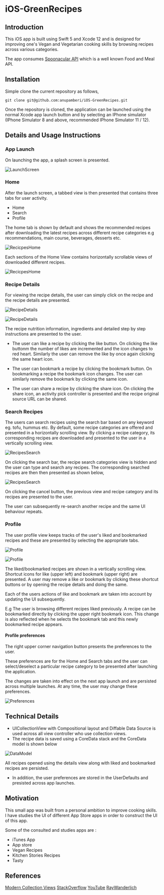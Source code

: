 # iOS-GreenRecipes

## Introduction

This iOS app is built using Swift 5 and Xcode 12 and is designed for improving one's  Vegan and Vegetarian cooking skills by browsing recipes
across various categories.

The app consumes [Spoonacular API](https://spoonacular.com/food-api) which is a well known Food and Meal API.

## Installation

Simple clone the current repository as follows,

`git clone git@github.com:anupamberi/iOS-GreenRecipes.git`

Once the repository is cloned, the application can be launched using the normal Xcode app launch button and by selecting an IPhone
simulator (IPhone Simulator 8 and above, recommended IPhone Simulator 11 / 12).


## Details and Usage Instructions

### App Launch

On launching the app, a splash screen is presented.

![LaunchScreen](screenshots/LaunchScreen.png)

### Home

After the launch screen,  a tabbed view  is then presented that contains three tabs for user activity.

- Home
- Search
- Profile

The home tab is shown by default and shows the recommended recipes after downloading the latest recipes across different recipe categories e.g recommendations, main course, beverages, desserts etc.

![RecicpesHome](screenshots/RecipesHomeViewController1.png)

Each sections of the Home View contains horizontally scrollable views of downloaded different recipes.

![RecicpesHome](screenshots/RecipesHomeViewController2.png)

### Recipe Details

For viewing the recipe details,  the user can simply click on the recipe and the recipe details are presented.

![RecipeDetails](screenshots/RecipeDetailViewController1.png)

![RecipeDetails](screenshots/RecipeDetailViewController2.png)

The recipe nutrition information, ingredients and detailed step by step instructions are presented to the user.

- The user can like a recipe by clicking the like button. On clicking the like buttonm the number of likes are incremented and the icon changes
to red heart. Similarly the user can remove the like by once again clicking the same heart icon.

- The user can bookmark a recipe by clicking the bookmark button. On bookmarking a recipe  the bookmark icon changes. The user can
similarly remove the bookmark by clicking the same icon.

- The user can share a recipe by clicking the share icon. On clicking the share icon, an activity pick controller is presented and the recipe
original source URL can be shared.

### Search Recipes

The users can search recipes using the search bar based on any keyword eg. tofu, hummus etc.
By default, some recipe categories are offered and presented in a horizontally scrolling view. By clicking a recipe category, its corresponding
recipes are downloaded and presented to the user in a vertically scrolling view.

![RecipesSearch](screenshots/RecipesSearchViewController1.png)

On clicking the search bar, the recipe search categories view is hidden and the user can type and search any recipes.
The corresponding searched recipes are then then presented as shown below,

![RecipesSearch](screenshots/RecipesSearchViewController2.png)

On clicking the cancel button, the previous view and recipe category and its recipes are presented to the user.

The user can subsequently re-search another recipe and the same UI behaviour repeats.

### Profile

The user profile view keeps tracks of the user's liked and bookmarked recipes and these are presented by selecting the appropriate tabs.

![Profile](screenshots/ProfileViewController1.png)

![Profile](screenshots/ProfileViewController2.png)

The liked/bookmarked recipes are shown in a vertically scrolling view. Shortcut icons for like (upper left) and bookmark (upper right) are
presented. A user may remove a like or bookmark by clicking these shortcut buttons or by opening the recipe details and doing the same.

Each of the users actions of like and bookmark are taken into account by updating the UI subsequently.

E.g The user is browsing different recipes liked previously. A recipe can be bookmarked directly by clicking the upper right bookmark icon.
This change is also reflected when he selects the bookmark tab and this newly bookmarked recipe appears.

#### Profile preferences

The right upper corner navigation button presents the preferences to the user.

These preferences are for the Home and Search tabs and the user can select/deselect a particular recipe category to be presented
after launching the application.

The changes are taken into effect on the next app launch and are persisted across multiple launches. At any time, the user may change
these preferences.

![Preferences](screenshots/PreferencesViewController.png)


## Technical Details

- UICollectionView with Compositional layout and Diffable Data Source is used across all view controller who use collection views. 
- The recipe data is saved using a CoreData stack and the CoreData model is shown below

![DataModel](screenshots/DataModel.png)

All recipes opened using the details view along with liked and bookmarked recipes are persisted.

- In addition, the user preferences are stored in the UserDefaults and presisted across app launches.


## Motivation

This small app was built from a personal ambition to improve cooking skills. I have studies the UI of different App Store apps in order to 
construct the UI of this app.

Some of the consulted and studies apps are :

- iTunes App
- App store
- Vegan Recipes
- Kitchen Stories Recipes
- Tasty

## References

[Modern Collection Views](https://developer.apple.com/documentation/uikit/views_and_controls/collection_views/implementing_modern_collection_views)
[StackOverflow](https://stackoverflow.com)
[YouTube](https://www.youtube.com)
[RayWanderlich](https://www.raywenderlich.com)
